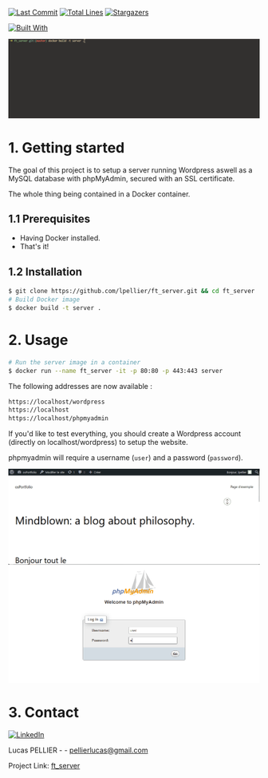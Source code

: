 [![Last Commit][last-commit]][project-url]
[![Total Lines][total-lines]][project-url]
[![Stargazers][stars-shield]][stars-url]

[![Built With][built-with-docker]][project-url]

<img class="banner-image" src="./ft_server.gif" alt="a gif of the project building.."/>

# 1. Getting started
The goal of this project is to setup a server running Wordpress aswell as a MySQL database with phpMyAdmin, secured with an SSL certificate.

The whole thing being contained in a Docker container.

## 1.1 Prerequisites
  * Having Docker installed.
  * That's it!

## 1.2 Installation
```bash
$ git clone https://github.com/lpellier/ft_server.git && cd ft_server
# Build Docker image
$ docker build -t server .
```
# 2. Usage
```bash
# Run the server image in a container
$ docker run --name ft_server -it -p 80:80 -p 443:443 server
```

The following addresses are now available :

```bash
https://localhost/wordpress
https://localhost
https://localhost/phpmyadmin
```

If you'd like to test everything, you should create a Wordpress account (directly on localhost/wordpress) to setup the website.

phpmyadmin will require a username (`user`) and a password (`password`).
<br/>

<img class="usage-image" src="./ft_server_wp.gif" alt="a gif showing the wordpress website"/>

<img class="usage-image" src="./ft_server_php.gif" alt="a gif showing the php database"/>

# 3. Contact
[![LinkedIn][linkedin-shield]][linkedin-url]

Lucas PELLIER - - pellierlucas@gmail.com

Project Link: [ft_server](https://github.com/lpellier/ft_server)

[built-with-docker]: https://img.shields.io/badge/built%20with-Docker-blue

[project-url]: https://github.com/lpellier/ft_server

[total-lines]: https://img.shields.io/tokei/lines/github/lpellier/ft_server
[last-commit]: https://img.shields.io/github/last-commit/lpellier/ft_server?style=flat

[stars-shield]: https://img.shields.io/github/stars/lpellier/ft_server.svg?style=flat
[stars-url]: https://github.com/lpellier/ft_server/stargazers
[linkedin-shield]: https://img.shields.io/badge/-LinkedIn-black.svg?flat&logo=linkedin&colorB=555
[linkedin-url]: https://linkedin.com/in/linkedin_username
[product-screenshot]: images/screenshot.png
[React.js]: https://img.shields.io/badge/React-20232A?style=for-the-badge&logo=react&logoColor=61DAFB
[React-url]: https://reactjs.org/ 
